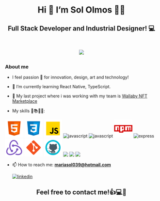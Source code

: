 <h1 align="center">Hi 👋  I’m Sol Olmos 🙋‍♀️</h1>

<h2 align="center"> Full Stack Developer and Industrial Designer! 💻</h2>

<h1 align="center"> <img src="https://media.giphy.com/media/L1R1tvI9svkIWwpVYr/giphy.gif" width="700px"> </h1>





### About me

- I feel passion 🧡 for innovation, design, art and technology!

- 🌱 I’m currently learning React Native, TypeScript.


- 🔭 My last project where i was working with my team is <a href="https://wallabyapp.vercel.app/">Wallaby NFT Marketplace</a>

- My skills 🧠📚👩‍💻:
<p align="left">
	<img style="margin: auto;" src="https://raw.githubusercontent.com/sachinverma53121/sachinverma53121/master/icons/html5.png" alt=html5 width="60" height="60"/> 
	<img style="margin: auto;" src="https://raw.githubusercontent.com/sachinverma53121/sachinverma53121/master/icons/css3.png" alt=css3 width="60" height="60"/> 
  <img style="margin: auto;" src="https://raw.githubusercontent.com/sachinverma53121/sachinverma53121/master/icons/js.png" alt=javascript width="60" height="60"/>
	<img style="margin: auto;" src="https://www.openidealapp.com/wp-content/uploads/2018/02/express.png" alt=javascript width="80" height="60"/>
<img style="margin: auto;" src="https://cdn.pixabay.com/photo/2015/04/23/17/41/node-js-736399_960_720.png" alt=javascript width="80" height="60"/>
<img style="margin: auto;" src="https://raw.githubusercontent.com/sachinverma53121/sachinverma53121/master/icons/npm.png" alt=npm width="60" height="60"/>
<img style="margin: auto;" src="http://betabeers.com/uploads/blog/20170420_React_logo_wordmark.png" alt=express width="80" height="60"/>

 <img style="margin: auto;" src="https://raw.githubusercontent.com/sachinverma53121/sachinverma53121/master/icons/redux.png" alt=redux width="60" height="60"/> 
<img style="margin: auto;" src="https://raw.githubusercontent.com/sachinverma53121/sachinverma53121/master/icons/git.png" alt=git width="60" height="60"/>
 <img style="margin: auto;" src="https://raw.githubusercontent.com/sachinverma53121/sachinverma53121/master/icons/github.png" alt=github width="60" height="60"/>
 
  <img  style="margin: auto;" src="https://encrypted-tbn0.gstatic.com/images?q=tbn:ANd9GcTM2TaQbIwF05sbomtwdnSh5SBJvfu7Ga5me_5Z1x34QWALED2E9WO7zLdWycZT3AYb9Q0&usqp=CAU" width="60px">
  
<img  style="margin: auto;" src="https://www.javierleal.com/storage/2020/06/bootstrap-logo.png" width="60px">
<img  style="margin: auto;" src="https://kinsta.com/wp-content/uploads/2022/02/postgres-logo.png" width="150px">




- 📫 How to reach me: **mariasol039@hotmail.com**
	
	

  [<img align="center" src='https://cdn.jsdelivr.net/npm/simple-icons@3.0.1/icons/linkedin.svg' alt='linkedin' height='40'>](https://www.linkedin.com/in/sol-olmos-fullstackdev-industrialdesigner//) 




<h2 align="center">
 Feel free to contact me!👍💻📩
</h2>


<!--
**sololmos/sololmos** is a ✨ _special_ ✨ repository because its `README.md` (this file) appears on your GitHub profile.
//--------------------RECURSOS -----------------------------///

- My skills 🧠📚🤓👩‍💻: React, Bootstrap, Redux, Javascript(ES6), PostgreSQL, Sequelize, HTML, Css.

![dino](https://media.giphy.com/media/L1R1tvI9svkIWwpVYr/giphy.gif)


<h1 align="center"> <img src="https://media.giphy.com/media/L1R1tvI9svkIWwpVYr/giphy.gif" width="100px"> </h1>

Here are some ideas to get you started:

- 🔭 I’m currently working on  ...
- 🌱 I’m currently learning ...
- 👯 I’m looking to collaborate on ...
- 🤔 I’m looking for help with ...
- 💬 Ask me about ...
- 📫 How to reach me: ...
- 😄 Pronouns: ...
- ⚡ Fun fact: ...
-->
